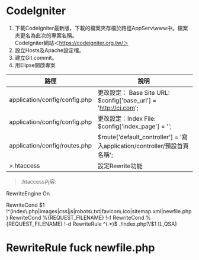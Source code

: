 # CodeIgniter

1. 下載CodeIgniter最新版，下載的檔案夾存檔於路徑AppServ\www中。檔案夾更名為此次的專案名稱。    
   CodeIgniter網站＜https://codeigniter.org.tw/＞
2. 設立Hosts及Apache設定檔。
3. 建立Git commit。
4. 用Elipse開啟專案  

|路徑|說明|
| ------|------ |
|application/config/config.php |更改設定： Base Site URL:  $config['base_url'] = 'http://ci.com'; |
|application/config/config.php |更改設定：Index File: $config['index_page'] = '';|
|application/config/routes.php |$route['default_controller'] = '寫入application/controller/預設首頁名稱';|
|>.htaccess         |設定Rewrite功能| 

>.htaccess內容:

RewriteEngine On
     
RewriteCond $1 !^(index\.php|images|css|js|robots\.txt|favicon\.ico|sitemap.xml|newfile.php)
RewriteCond %{REQUEST_FILENAME} !-f
RewriteCond %{REQUEST_FILENAME} !-d
RewriteRule ^(.*)$ ./index.php?/$1 [L,QSA]

# RewriteRule fuck newfile.php
